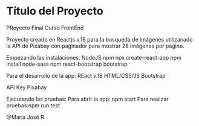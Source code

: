 # Título del Proyecto
PRoyecto Final Curso FrontEnd

Proyecto creado en Reactjs v.18 para la busqueda de imágenes utilizanado la API de Pixabay con paginador para mostrar 28 imágenes por página.

Empezando las instalaciones:
NodeJS
npm
npx create-react-app
npm install node-sass
npm react-bootstrap bootstrap

Para el desarrollo de la app:
REact v.18
HTML/CSS/JS
Bootstrap
 
API Key Pixabay 

Ejecutando las pruebas:
Para abrir la app: npm start
Para realizar pruebas:npm run test

@María José R.


